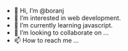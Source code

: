 - 👋 Hi, I’m @boranj
- 👀 I’m interested in web development.
- 🌱 I’m currently learning javascript.
- 💞️ I’m looking to collaborate on ...
- 📫 How to reach me ...

<!---
boranj/boranj is a ✨ special ✨ repository because its `README.md` (this file) appears on your GitHub profile.
You can click the Preview link to take a look at your changes.
--->
